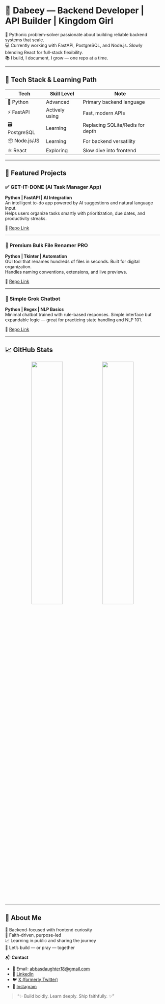 # 💎 Dabeey — Backend Developer | API Builder | Kingdom Girl

🔧 Pythonic problem-solver passionate about building reliable backend systems that scale.  
💻 Currently working with FastAPI, PostgreSQL, and Node.js. Slowly blending React for full-stack flexibility.  
📚 I build, I document, I grow — one repo at a time.

---

## 🚀 Tech Stack & Learning Path

| Tech             | Skill Level        | Note                               |
|------------------|--------------------|------------------------------------|
| 🐍 Python         | Advanced            | Primary backend language            |
| ⚡ FastAPI        | Actively using      | Fast, modern APIs                   |
| 🗃️ PostgreSQL     | Learning            | Replacing SQLite/Redis for depth   |
| 📦 Node.js/JS     | Learning            | For backend versatility             |
| ⚛️ React          | Exploring           | Slow dive into frontend             |

---

## 📂 Featured Projects

### ✅ GET-IT-DONE (AI Task Manager App)  
**Python | FastAPI | AI Integration**  
An intelligent to-do app powered by AI suggestions and natural language input.  
Helps users organize tasks smartly with prioritization, due dates, and productivity streaks.

🔗 [Repo Link](https://github.com/Dabeey/GET-IT-DONE-)

---

### 📁 Premium Bulk File Renamer PRO  
**Python | Tkinter | Automation**  
GUI tool that renames hundreds of files in seconds. Built for digital organization.  
Handles naming conventions, extensions, and live previews.

🔗 [Repo Link](https://github.com/Dabeey/premium-bulk-file-renamer-pro)

---

### 🤖 Simple Grok Chatbot  
**Python | Regex | NLP Basics**  
Minimal chatbot trained with rule-based responses. Simple interface but expandable logic — great for practicing state handling and NLP 101.

🔗 [Repo Link](https://github.com/Dabeey/simple_grok_chatbot)

---

## 📈 GitHub Stats

<p align="center">
  <img src="https://github-readme-stats.vercel.app/api?username=Dabeey&show_icons=true&theme=radical" width="45%" />
  <img src="https://github-readme-stats.vercel.app/api/top-langs/?username=Dabeey&layout=compact&theme=radical" width="45%" />
</p>

---

## 💫 About Me

🎯 Backend-focused with frontend curiosity  
🛐 Faith-driven, purpose-led  
📈 Learning in public and sharing the journey  
📩 Let’s build — or pray — together

📬 **Contact**  
- 📧 Email: abbasdaughter18@gmail.com  
- 🔗 [LinkedIn](https://www.linkedin.com/in/dabeey-mercy-6408a3321)  
- 🐦 [X (formerly Twitter)](https://x.com/dev_dabeey?t=pNwNaDpqxAUkMJizdwxCNQ&s=09)  
- 📸 [Instagram](https://www.instagram.com/dev_dabeey)

> “✨ Build boldly. Learn deeply. Ship faithfully. ✨”
